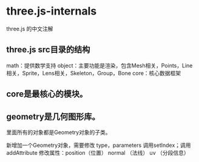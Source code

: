 # three.js-internals
three.js 的中文注解

## three.js src目录的结构
math：提供数学支持
object：主要功能是渲染，包含Mesh相关，Points，Line相关，Sprite，Lens相关，Skeleton，Group，Bone
core：核心数据框架

## core是最核心的模块。

## geometry是几何图形库。
里面所有的对象都是Geometry对象的子类。

新增加一个Geometry对象，需要修改 type，parameters 调用setIndex；调用addAttribute 修改属性：position（位置） normal （法线） uv （分段信息）
